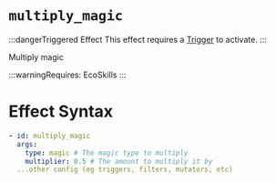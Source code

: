 # `multiply_magic`
:::dangerTriggered Effect
This effect requires a [Trigger](https://plugins.auxilor.io/effects/all-triggers) to activate.
:::

Multiply magic

:::warningRequires:
EcoSkills
:::

# Effect Syntax
```yaml
- id: multiply_magic
  args:
    type: magic # The magic type to multiply
    multiplier: 0.5 # The amount to multiply it by
  ...other config (eg triggers, filters, mutators, etc)
```